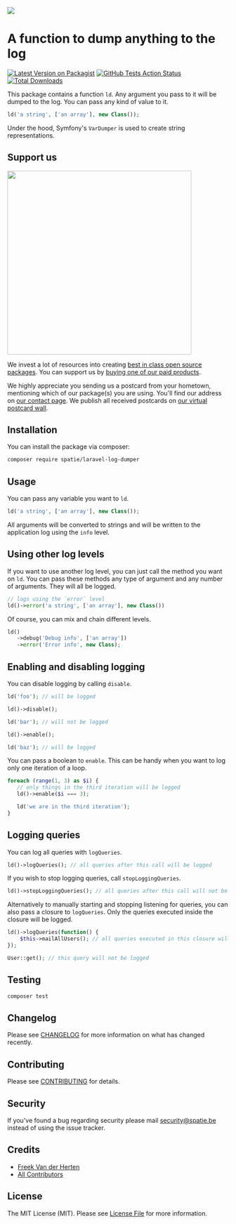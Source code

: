 
[<img src="https://github-ads.s3.eu-central-1.amazonaws.com/support-ukraine.svg?t=1" />](https://supportukrainenow.org)

# A function to dump anything to the log

[![Latest Version on Packagist](https://img.shields.io/packagist/v/spatie/laravel-log-dumper.svg?style=flat-square)](https://packagist.org/packages/spatie/laravel-log-dumper)
[![GitHub Tests Action Status](https://img.shields.io/github/workflow/status/spatie/laravel-log-dumper/run-tests?label=tests)](https://github.com/spatie/laravel-log-dumper/actions?query=workflow%3Arun-tests+branch%3Amaster)
[![Total Downloads](https://img.shields.io/packagist/dt/spatie/laravel-log-dumper.svg?style=flat-square)](https://packagist.org/packages/spatie/laravel-log-dumper)

This package contains a function `ld`. Any argument you pass to it will be dumped to the log. You can pass any kind of value to it.

```php
ld('a string', ['an array'], new Class());
```

Under the hood, Symfony's `VarDumper` is used to create string representations.

## Support us

[<img src="https://github-ads.s3.eu-central-1.amazonaws.com/laravel-log-dumper.jpg?t=1" width="419px" />](https://spatie.be/github-ad-click/laravel-log-dumper)

We invest a lot of resources into creating [best in class open source packages](https://spatie.be/open-source). You can support us by [buying one of our paid products](https://spatie.be/open-source/support-us).

We highly appreciate you sending us a postcard from your hometown, mentioning which of our package(s) you are using. You'll find our address on [our contact page](https://spatie.be/about-us). We publish all received postcards on [our virtual postcard wall](https://spatie.be/open-source/postcards).

## Installation

You can install the package via composer:

```bash
composer require spatie/laravel-log-dumper
```

## Usage

You can pass any variable you want to `ld`.

```php
ld('a string', ['an array'], new Class());
```

All arguments will be converted to strings and will be written to the application log using the `info` level.

## Using other log levels

If you want to use another log level, you can just call the method you want on `ld`. You can pass these methods any type of argument and any number of arguments. They will all be logged.

```php
// logs using the `error` level
ld()->error('a string', ['an array'], new Class())
```

Of course, you can mix and chain different levels.

```php
ld()
   ->debug('Debug info', ['an array'])
   ->error('Error info', new Class);
```

## Enabling and disabling logging

You can disable logging by calling `disable`.

```php
ld('foo'); // will be logged

ld()->disable();

ld('bar'); // will not be logged

ld()->enable();

ld('baz'); // will be logged
```

You can pass a boolean to `enable`. This can be handy when you want to log only one iteration of a loop.

```php
foreach (range(1, 3) as $i) {
   // only things in the third iteration will be logged
   ld()->enable($i === 3);

   ld('we are in the third iteration');
}
```

## Logging queries

You can log all queries with `logQueries`.

````php
ld()->logQueries(); // all queries after this call will be logged
````

If you wish to stop logging queries, call `stopLoggingQueries`.

````php
ld()->stopLoggingQueries(); // all queries after this call will not be logged anymore
````

Alternatively to manually starting and stopping listening for queries, you can also pass a closure to `logQueries`. Only the queries executed inside the closure will be logged.

````php
ld()->logQueries(function() {
    $this->mailAllUsers(); // all queries executed in this closure will be logged
});

User::get(); // this query will not be logged
````

## Testing

``` bash
composer test
```

## Changelog

Please see [CHANGELOG](CHANGELOG.md) for more information on what has changed recently.

## Contributing

Please see [CONTRIBUTING](CONTRIBUTING.md) for details.

## Security

If you've found a bug regarding security please mail [security@spatie.be](mailto:security@spatie.be) instead of using the issue tracker.

## Credits

- [Freek Van der Herten](https://github.com/freekmurze)
- [All Contributors](../../contributors)

## License

The MIT License (MIT). Please see [License File](LICENSE.md) for more information.
